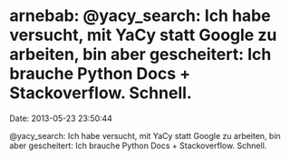 arnebab: \@yacy\_search: Ich habe versucht, mit YaCy statt Google zu arbeiten, bin aber gescheitert: Ich brauche Python Docs + Stackoverflow. Schnell.
======================================================================================================================================================

Date: 2013-05-23 23:50:44

\@yacy\_search: Ich habe versucht, mit YaCy statt Google zu arbeiten,
bin aber gescheitert: Ich brauche Python Docs + Stackoverflow. Schnell.
